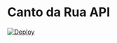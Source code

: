 # Canto da Rua API

[![Deploy](https://github.com/cantodaruaemergencial/api/actions/workflows/cloud-run.yml/badge.svg?branch=master)](https://github.com/cantodaruaemergencial/api/actions/workflows/cloud-run.yml)
